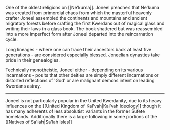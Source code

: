 One of the oldest religions on [[Ne’kuma]]. Joneel preaches that Ne'kuma was created from primordial chaos from which the masterful heavenly crafter Joneel assembled the continents and mountains and ancient migratory forests before crafting the first Kwerdans out of magical glass and writing their laws in a glass book. The book shattered but was reassembled into a more imperfect form after Joneel departed into the reincarnation cycle. 

Long lineages - where one can trace their ancestors back at least five generations - are considered especially blessed. Joneelian dynasties take pride in their genealogies.

Technically monotheistic, Joneel either - depending on its various incarnations - posits that other deities are simply different incarnations or distorted reflections of 'God' or are malignant demons intent on leading Kwerdans astray.

***
Joneel is not particularly popular in the United Kwerdanity, due to its heavy influences on the [[United Kingdom of Kal'vah|Kal'vah Ideology]] though it has many adherents of less absolutist variants in the former Sufete homelands. Additionally there is a large following in some portions of the [[Natives of Sa'lah|Sa'lah Isles]]